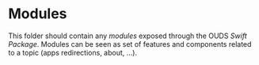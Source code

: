# Modules

This folder should contain any _modules_ exposed through the OUDS _Swift Package_.
Modules can be seen as set of features and components related to a topic (apps redirections, about, ...).

